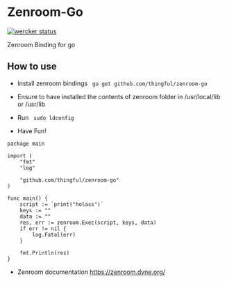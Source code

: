 # Zenroom-Go

[![wercker status](https://app.wercker.com/status/87881dcb0b0ab25390300f91b96a9bf3/s/master "wercker status")](https://app.wercker.com/project/byKey/87881dcb0b0ab25390300f91b96a9bf3)

Zenroom Binding for go

## How to use

* Install zenroom bindings
``` go get github.com/thingful/zenroom-go```

* Ensure to have installed the contents of zenroom folder in /usr/local/lib or /usr/lib

* Run ` sudo ldconfig` 

* Have Fun!
```
package main

import (
	"fmt"
	"log"

	"github.com/thingful/zenroom-go"
)

func main() {
	script := `print("holass")`
    keys := ""
    data := ""
	res, err := zenroom.Exec(script, keys, data)
	if err != nil {
		log.Fatal(err)
	}

	fmt.Println(res)
}
 ```

 * Zenroom documentation https://zenroom.dyne.org/